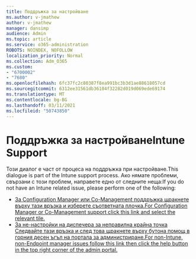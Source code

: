 ```yaml
---
title: Поддръжка за настройване
ms.author: v-jmathew
author: v-jmathew
manager: dansimp
audience: Admin
ms.topic: article
ms.service: o365-administration
ROBOTS: NOINDEX, NOFOLLOW
localization_priority: Normal
ms.collection: Adm_O365
ms.custom:
- "6700002"
- "7680"
ms.openlocfilehash: 6fc37fc2c80387f8ea991bc3b3d1ae88618057cd
ms.sourcegitcommit: 6312ee31561db36104f32282d019d069ede69174
ms.translationtype: MT
ms.contentlocale: bg-BG
ms.lasthandoff: 03/11/2021
ms.locfileid: "50743850"
---
```

# <a name="intune-support"></a><span data-ttu-id="e902f-102">Поддръжка за настройване</span><span class="sxs-lookup"><span data-stu-id="e902f-102">Intune Support</span></span>

<span data-ttu-id="e902f-103">Този диалог е част от процеса на поддръжка при настройване.</span><span class="sxs-lookup"><span data-stu-id="e902f-103">This dialogue is part of the Intune support process.</span></span> <span data-ttu-id="e902f-104">Ако нямате проблеми, свързани с този проблем, направете едно от следните неща:</span><span class="sxs-lookup"><span data-stu-id="e902f-104">If you do not have an Intune related issue, please perform one of the following:</span></span>

- [<span data-ttu-id="e902f-105">За Configuration Manager или Co-Management поддръжка щракнете върху тази връзка и изберете съответната плочка.</span><span class="sxs-lookup"><span data-stu-id="e902f-105">For Configuration Manager or Co-Management support click this link and select the relevant tile.</span></span>](https://endpoint.microsoft.com/#blade/Microsoft_Intune_DeviceSettings/SupportMenu/helpSupport)
- [<span data-ttu-id="e902f-106">За не-настройки на диспечера за неправилна крайна точка Следвайте тази връзка и след това щракнете върху бутона помощ в горния десен ъгъл на портала за администриране.</span><span class="sxs-lookup"><span data-stu-id="e902f-106">For non-Intune, non-Endpoint manager issues follow this link then click the help button in the top right corner of the admin portal.</span></span>](https://admin.microsoft.com/Adminportal/Home?source=applauncher#/support/requests)
